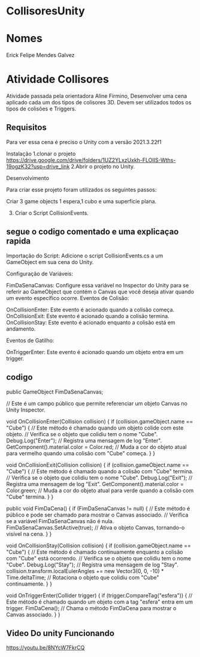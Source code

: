 # CollisoresUnity

# Nomes
Erick Felipe Mendes Galvez

# Atividade Collisores
Atividade passada pela orientadora Aline Firmino, Desenvolver uma cena aplicado cada um dos tipos de colisores 3D.
Devem ser utilizados todos os tipos de colisões e Triggers.

## Requisitos
Para ver essa cena é preciso o Unity com a versão 2021.3.22f1

Instalação 1.clonar o projeto https://drive.google.com/drive/folders/1UZ2YLxzUxkh-FLOlIS-Wths-19ogzK32?usp=drive_link
2.Abrir o projeto no Unity.

Desenvolvimento

Para criar esse projeto foram utilizados os seguintes passos:

Criar 3 game objects 1 espera,1 cubo e uma superficie plana.

3. Criar o Script CollisionEvents.

## segue o codigo comentado e uma explicaçao rapida

Importação do Script: Adicione o script CollisionEvents.cs a um GameObject em sua cena do Unity.

Configuração de Variáveis:

FimDaSenaCanvas: Configure essa variável no Inspector do Unity para se referir ao GameObject que contém o Canvas que você deseja ativar quando um evento específico ocorre.
Eventos de Colisão:

OnCollisionEnter: Este evento é acionado quando a colisão começa.
OnCollisionExit: Este evento é acionado quando a colisão termina.
OnCollisionStay: Este evento é acionado enquanto a colisão está em andamento.

Eventos de Gatilho:

OnTriggerEnter: Este evento é acionado quando um objeto entra em um trigger.

## codigo

public GameObject FimDaSenaCanvas; 

// Este é um campo público que permite referenciar um objeto Canvas no Unity Inspector.

void OnCollisionEnter(Collision collision)
{
    if (collision.gameObject.name == "Cube")
    {
        // Este método é chamado quando um objeto colide com este objeto.
        // Verifica se o objeto que colidiu tem o nome "Cube".
        Debug.Log("Enter");
        // Registra uma mensagem de log "Enter".
        GetComponent<Renderer>().material.color = Color.red;
        // Muda a cor do objeto atual para vermelho quando uma colisão com "Cube" começa.
    }
}

void OnCollisionExit(Collision collision)
{
    if (collision.gameObject.name == "Cube")
    {
        // Este método é chamado quando a colisão com "Cube" termina.
        // Verifica se o objeto que colidiu tem o nome "Cube".
        Debug.Log("Exit");
        // Registra uma mensagem de log "Exit".
        GetComponent<Renderer>().material.color = Color.green;
        // Muda a cor do objeto atual para verde quando a colisão com "Cube" termina.
    }
}

public void FimDaCena()
{
    if (FimDaSenaCanvas != null)
    {
        // Este método é público e pode ser chamado para mostrar o Canvas associado.
        // Verifica se a variável FimDaSenaCanvas não é nula.
        FimDaSenaCanvas.SetActive(true);
        // Ativa o objeto Canvas, tornando-o visível na cena.
    }
}

void OnCollisionStay(Collision collision)
{
    if (collision.gameObject.name == "Cube")
    {
        // Este método é chamado continuamente enquanto a colisão com "Cube" está ocorrendo.
        // Verifica se o objeto que colidiu tem o nome "Cube".
        Debug.Log("Stay");
        // Registra uma mensagem de log "Stay".
        collision.transform.localEulerAngles += new Vector3(0, 0, -10) * Time.deltaTime;
        // Rotaciona o objeto que colidiu com "Cube" continuamente.
    }
}

void OnTriggerEnter(Collider trigger)
{
    if (trigger.CompareTag("esfera"))
    {
        // Este método é chamado quando um objeto com a tag "esfera" entra em um trigger.
        FimDaCena();
        // Chama o método FimDaCena para mostrar o Canvas associado.
    }
}

## Video Do unity Funcionando

https://youtu.be/8NYcW7FkrCQ

